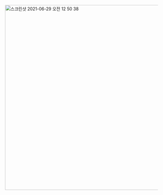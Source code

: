 <img width="610" alt="스크린샷 2021-06-29 오전 12 50 38" src="https://user-images.githubusercontent.com/29038531/123666896-960a5e80-d874-11eb-8aa6-2a1fc2ab6018.png">
